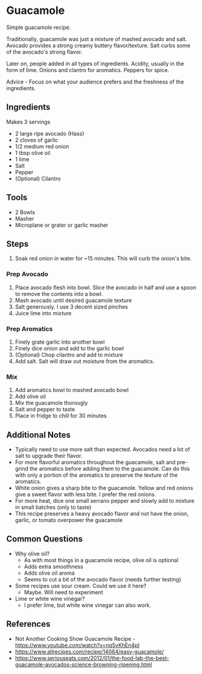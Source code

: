 Guacamole
======
Simple guacamole recipe.

Traditionally, guacamole was just a mixture of mashed avocado and salt. Avocado provides a strong creamy buttery flavor/texture.  Salt curbs some of the avocado's strong flavor.

Later on, people added in all types of ingredients. Acidity, usually in the form of lime. Onions and clantro for aromatics. Peppers for spice.

Advice - Focus on what your audience prefers and the freshness of the ingredients.

## Ingredients
Makes 3 servings
* 2 large ripe avocado (Hass)
* 2 cloves of garlic
* 1/2 medium red onion
* 1 tbsp olive oil
* 1 lime
* Salt
* Pepper
* (Optional) Cilantro

## Tools
* 2 Bowls
* Masher
* Microplane or grater or garlic masher

## Steps
1. Soak red onion in water for ~15 minutes. This will curb the onion's bite.
### Prep Avocado
1. Place avocado flesh into bowl. Slice the avocado in half and use a spoon to remove the contents into a bowl.
1. Mash avocado until desired guacamole texture
1. Salt generously. I use 3 decent sized pinches
1. Juice lime into mixture
### Prep Aromatics
1. Finely grate garlic into another bowl
1. Finely dice onion and add to the garlic bowl
1. (Optional) Chop cilantro and add to mixture
1. Add salt. Salt will draw out moisture from the aromatics.
### Mix
1. Add aromatics bowl to mashed avocado bowl
1. Add olive oil
1. Mix the guacamole thorougly
1. Salt and pepper to taste
1. Place in fridge to chill for 30 minutes

## Additional Notes
* Typically need to use more salt than expected. Avocados need a lot of salt to upgrade their flavor.
* For more flavorful aromatics throughout the guacamole, salt and pre-grind the aromatics before adding them to the guacamole. Can do this with only a portion of the aromatics to preserve the texture of the aromatics.
* White onion gives a sharp bite to the guacamole. Yellow and red onions give a sweet flavor with less bite. I prefer the red onions.
* For more heat, dice one small serrano pepper and slowly add to mixture in small batches (only to taste)
* This recipe preserves a heavy avocado flavor and not have the onion, garlic, or tomato overpower the guacamole

## Common Questions
* Why olive oil?
    * As with most things in a guacamole recipe, olive oil is optional
    * Adds extra smoothness
    * Adds olive oil aroma
    * Seems to cut a bit of the avocado flavor (needs further testing)
* Some recipes use sour cream. Could we use it here?
    * Maybe. Will need to experiment
* Lime or white wine vinegar?
    * I prefer lime, but white wine vinegar can also work.

## References
* Not Another Cooking Show Guacamole Recipe - https://www.youtube.com/watch?v=nq5vKhEn4pI
* https://www.allrecipes.com/recipe/14064/easy-guacamole/
* https://www.seriouseats.com/2012/01/the-food-lab-the-best-guacamole-avocados-science-browning-ripening.html
